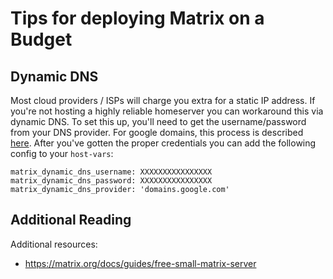 # Tips for deploying Matrix on a Budget

## Dynamic DNS

Most cloud providers / ISPs will charge you extra for a static IP address. If you're
not hosting a highly reliable homeserver you can workaround this via dynamic DNS. To
set this up, you'll need to get the username/password from your DNS provider. For
google domains, this process is described [here](https://support.google.com/domains/answer/6147083).
After you've gotten the proper credentials you can add the following config to your `host-vars`:

```
matrix_dynamic_dns_username: XXXXXXXXXXXXXXXX
matrix_dynamic_dns_password: XXXXXXXXXXXXXXXX
matrix_dynamic_dns_provider: 'domains.google.com'
```

## Additional Reading

Additional resources:

- https://matrix.org/docs/guides/free-small-matrix-server